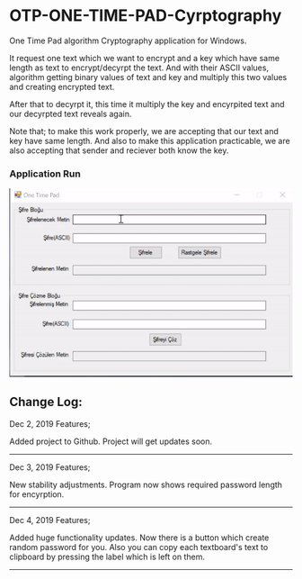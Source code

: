 # OTP-ONE-TIME-PAD-Cyrptography

One Time Pad algorithm Cryptography application for Windows.

It request one text which we want to encrypt and a key which have same length as text to encrypt/decyrpt the text. 
And with their ASCII values, algorithm getting binary values of text and key and multiply this two values and creating encrypted text.

After that to decyrpt it, this time it multiply the key and encyrpited text and our decyrpted text reveals again.

Note that; to make this work properly, we are accepting that our text and key have same length. And also to make this application practicable, we are also accepting that sender and reciever both know the key.

### Application Run
![OTP-Cyrptography Run](https://raw.githubusercontent.com/MertKRC/OTP-Cyrptography/master/Github/cyrptography.gif)


Change Log:
-------------------------------
Dec 2, 2019 Features;

Added project to Github. Project will get updates soon.

-------------------------------
Dec 3, 2019 Features;

New stability adjustments. Program now shows required password length for encyrption.

-------------------------------
Dec 4, 2019 Features;

Added huge functionality updates. Now there is a button which create random password for you. Also you can copy each textboard's text to clipboard by pressing the label which is left on them.

-------------------------------

